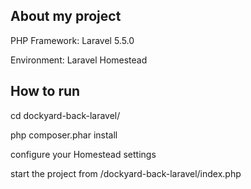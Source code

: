 ## About my project
PHP Framework: Laravel 5.5.0

Environment: Laravel Homestead

## How to run

cd dockyard-back-laravel/

php composer.phar install

configure your Homestead settings

start the project from /dockyard-back-laravel/index.php